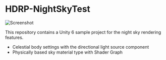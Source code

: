 # HDRP-NightSkyTest

![Screenshot](https://github.com/keijiro/HDRP-NightSkyTest/assets/343936/615a1fe3-76a4-4001-b521-442e82ae48ee)

This repository contains a Unity 6 sample project for the night sky rendering features.

- Celestial body settings with the directional light source component
- Physically based sky material type with Shader Graph
